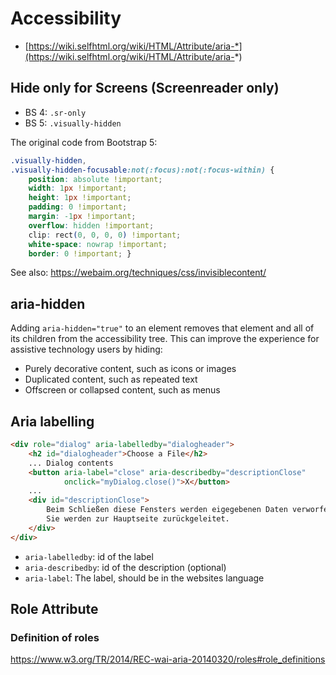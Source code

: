 # Accessibility

- [https://wiki.selfhtml.org/wiki/HTML/Attribute/aria-*](https://wiki.selfhtml.org/wiki/HTML/Attribute/aria-*)

## Hide only for Screens (Screenreader only)

- BS 4: `.sr-only`
- BS 5: `.visually-hidden`

The original code from Bootstrap 5:

```css
.visually-hidden,
.visually-hidden-focusable:not(:focus):not(:focus-within) {
    position: absolute !important;
    width: 1px !important;
    height: 1px !important;
    padding: 0 !important;
    margin: -1px !important;
    overflow: hidden !important;
    clip: rect(0, 0, 0, 0) !important;
    white-space: nowrap !important;
    border: 0 !important; }
```

See also: https://webaim.org/techniques/css/invisiblecontent/

## aria-hidden

Adding `aria-hidden="true"` to an element removes that element and all of its children from the accessibility tree. This can improve the experience for assistive technology users by hiding:

- Purely decorative content, such as icons or images
- Duplicated content, such as repeated text
- Offscreen or collapsed content, such as menus

## Aria labelling

```html
<div role="dialog" aria-labelledby="dialogheader">
    <h2 id="dialogheader">Choose a File</h2>
    ... Dialog contents
    <button aria-label="close" aria-describedby="descriptionClose"
            onclick="myDialog.close()">X</button>
    ...
    <div id="descriptionClose">
        Beim Schließen diese Fensters werden eigegebenen Daten verworfen.
        Sie werden zur Hauptseite zurückgeleitet.
    </div>
</div>
```

- `aria-labelledby`: id of the label 
- `aria-describedby`: id of the description (optional)
- `aria-label`: The label, should be in the websites language

## Role Attribute

### Definition of roles

https://www.w3.org/TR/2014/REC-wai-aria-20140320/roles#role_definitions

